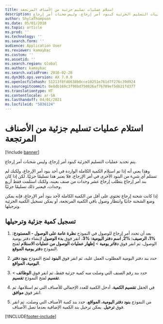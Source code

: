 ```yaml
---
title: استلام عمليات تسليم جزئية من الأصناف المرتجعة
description: يتم تحديد عمليات التسليم الجزئية كبنود أمر إرجاع، وليس شحنات أمر إرجاع.
author: ShylaThompson
ms.date: 05/01/2018
ms.topic: article
ms.prod: ''
ms.technology: ''
ms.search.form: ''
audience: Application User
ms.reviewer: kamaybac
ms.custom: ''
ms.assetid: ''
ms.search.region: Global
ms.author: kamaybac
ms.search.validFrom: 2016-02-28
ms.dyn365.ops.version: AX 7.0.0
ms.openlocfilehash: 51213f8f46638b0cce10251e761d7f276c39d924
ms.sourcegitcommit: 0e8db169c3f90bd750826af76709ef5d621fd377
ms.translationtype: HT
ms.contentlocale: ar-SA
ms.lasthandoff: 04/01/2021
ms.locfileid: "5836124"
---
```

# <a name="receive-partial-deliveries-of-returned-items"></a>استلام عمليات تسليم جزئية من الأصناف المرتجعة    

[!include [banner](../includes/banner.md)]


يتم تحديد عمليات التسليم الجزئية كبنود أمر إرجاع، وليس شحنات أمر إرجاع.

وهذا يعني أنه إذا تم استلام الكمية الكاملة الواردة في أحد بنود أمر الإرجاع، ولكنك لم تستلم أي شيء من البنود الأخرى في أمر الإرجاع، فلا يعتبر هذا تسليمًا جزئيًا. لكن إذا كان بند أمر إرجاع يتطلب إرجاع عشر وحدات من صنف بعينه، ولكنك استلمت فقط أربع وحدات، فيعتبر ذلك تسليمًا جزئيًا.

إذا كانت شحنة إرجاع تحتوي على أقل من الكمية الكاملة لأحد بنود أمر الإرجاع، فإنه يمكن وضع الشحنة جانبًا وانتظار وصول باقي الكمية المرتجعة، أو يمكن تسجيل الكمية الجزئية وترحيلها.

## <a name="register-and-post-a-partial-quantity"></a>تسجيل كمية جزئية وترحيلها

1.  بعد أن تحدد أمر إرجاع للوصول في النموذج **نظرة عامة على الوصول - المستودع: %1، الرصيف: %2, اسم دفتر اليومية: %3**، انقر فوق **بدء الوصول** لإنشاء دفتر يومية الوصول، ثم انقر فوق **دفاتر يومية** \> **إظهار عمليات الوصول من عمليات الاستلام** لفتح النموذج **دفتر يومية الموقع**.

2.  حدد بند دفتر اليومية المطلوب العمل عليه، ثم انقر فوق **البنود** لفتح النموذج **بنود دفتر اليومية، المواقع**.

3.  حدد بند رقم الصنف التي وصلت منه كمية جزئية فقط، ثم انقر فوق **الوظائف** \> **تقسيم** لفتح النموذج **تقسيم**.

4.  في الحقل **تقسيم الكمية**، أدخل الكمية للعدد الإجمالي للأصناف التي تم استلامها، ثم انقر فوق **موافق**.

5.  من النموذج **بنود دفتر اليومية، المواقع**، حدد بند كمية الأصناف التي وصلت، ثم انقر فوق **ترحيل**. يمكن ترحيل بند الكمية الإضافية بعدما تصل الأصناف.






[!INCLUDE[footer-include](../../includes/footer-banner.md)]